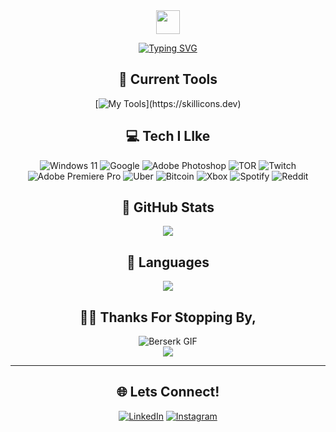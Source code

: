 <div align="center">

<img src="https://img.icons8.com/?size=512&id=y8q66v6ExjBy&format=png" width="38px">

[![Typing SVG](https://readme-typing-svg.demolab.com?font=Times+New+Roman&weight=900&size=55&pause=1000&color=8A0707&center=true&vCenter=true&width=435&lines=Michael+Marsillo)](https://git.io/typing-svg)


## 🔧 Current Tools
[![My Tools](https://skillicons.dev/icons?i=markdown,python,java,javascript,nodejs,nextjs,c,html,css,react,tailwind,git,github,)](https://skillicons.dev)


## 💻 Tech I LIke
![Windows 11](https://img.shields.io/badge/Windows%2011-%230079d5.svg?style=for-the-badge&logo=Windows%2011&logoColor=white) ![Google](https://img.shields.io/badge/google-4285F4?style=for-the-badge&logo=google&logoColor=white) ![Adobe Photoshop](https://img.shields.io/badge/adobe%20photoshop-%2331A8FF.svg?style=for-the-badge&logo=adobe%20photoshop&logoColor=white) ![TOR](https://img.shields.io/badge/tor-%237E4798.svg?style=for-the-badge&logo=tor-project&logoColor=white) ![Twitch](https://img.shields.io/badge/Twitch-9347FF?style=for-the-badge&logo=twitch&logoColor=white) ![Adobe Premiere Pro](https://img.shields.io/badge/Adobe%20Premiere%20Pro-9999FF.svg?style=for-the-badge&logo=Adobe%20Premiere%20Pro&logoColor=white) ![Uber](https://img.shields.io/badge/Uber-%23000000.svg?style=for-the-badge&logo=Uber&logoColor=white) ![Bitcoin](https://img.shields.io/badge/Bitcoin-000?style=for-the-badge&logo=bitcoin&logoColor=white) ![Xbox](https://img.shields.io/badge/xbox-%23107C10.svg?style=for-the-badge&logo=xbox&logoColor=white) ![Spotify](https://img.shields.io/badge/Spotify-1ED760?style=for-the-badge&logo=spotify&logoColor=white) ![Reddit](https://img.shields.io/badge/Reddit-FF4500?style=for-the-badge&logo=reddit&logoColor=white)

## 🚀 GitHub Stats
![](https://github-readme-stats.vercel.app/api?username=michaelmarsillo&show_icons=true&theme=shadow_red)<br/>

## 📃 Languages
![](https://github-readme-stats.vercel.app/api/top-langs/?username=michaelmarsillo&theme=shadow_red&hide_border=false&include_all_commits=true&count_private=false&layout=compact)


## ✌🏼 Thanks For Stopping By,
![Berserk GIF](https://github.com/michaelmarsillo/michaelmarsillo/blob/main/Berserk.gif?raw=true)<br/>
![](https://komarev.com/ghpvc/?username=michaelmarsillo&label=Profile%20views&color=6f0000&style=for-the-badge&base=1143)
<br/>

---
## 🌐 Lets Connect!
[![LinkedIn](https://img.shields.io/badge/linkedin-%230077B5.svg?style=for-the-badge&logo=linkedin&logoColor=white)](https://www.linkedin.com/in/michaelmarsillo/)
[![Instagram](https://img.shields.io/badge/Instagram-%23E4405F.svg?style=for-the-badge&logo=Instagram&logoColor=white)](https://www.instagram.com/michaelmarsillo/)

